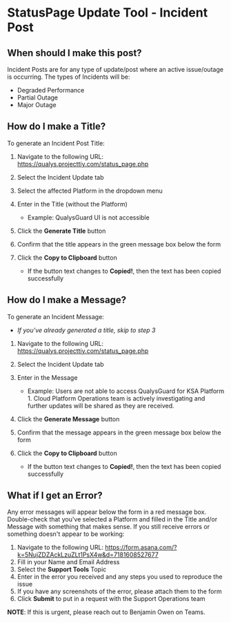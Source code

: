 # StatusPage Update Tool - Incident Post

## When should I make this post?

Incident Posts are for any type of update/post where an active issue/outage is occurring. The types of Incidents will be:
- Degraded Performance
- Partial Outage
- Major Outage

## How do I make a Title?

To generate an Incident Post Title:

1. Navigate to the following URL: https://qualys.projecttiy.com/status_page.php
2. Select the Incident Update tab
3. Select the affected Platform in the dropdown menu
4. Enter in the Title (without the Platform)
    - Example: QualysGuard UI is not accessible

5. Click the **Generate Title** button
6. Confirm that the title appears in the green message box below the form
7. Click the **Copy to Clipboard** button
    - If the button text changes to **Copied!**, then the text has been copied successfully

## How do I make a Message?

To generate an Incident Message:

- *If you've already generated a title, skip to step 3*

1. Navigate to the following URL: https://qualys.projecttiy.com/status_page.php
2. Select the Incident Update tab
3. Enter in the Message
    - Example: Users are not able to access QualysGuard for KSA Platform 1. Cloud Platform Operations team is actively investigating and further updates will be shared as they are received.

4. Click the **Generate Message** button
5. Confirm that the message appears in the green message box below the form
6. Click the **Copy to Clipboard** button
    - If the button text changes to **Copied!**, then the text has been copied successfully

## What if I get an Error?

Any error messages will appear below the form in a red message box. Double-check that you've selected a Platform and filled in the Title and/or Message with something that makes sense. If you still receive errors or something doesn't appear to be working:

1. Navigate to the following URL: https://form.asana.com/?k=5NujZDZAckLzuZLt1PsX4w&d=7181608527677
2. Fill in your Name and Email Address
3. Select the **Support Tools** Topic
4. Enter in the error you received and any steps you used to reproduce the issue
5. If you have any screenshots of the error, please attach them to the form
6. Click **Submit** to put in a request with the Support Operations team

**NOTE**: If this is urgent, please reach out to Benjamin Owen on Teams.